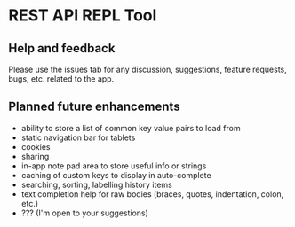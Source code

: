 # REST API REPL Tool

## Help and feedback
Please use the issues tab for any discussion, suggestions, feature requests, bugs, etc. related to the app.

## Planned future enhancements
- ability to store a list of common key value pairs to load from
- static navigation bar for tablets
- cookies
- sharing
- in-app note pad area to store useful info or strings
- caching of custom keys to display in auto-complete
- searching, sorting, labelling history items
- text completion help for raw bodies (braces, quotes, indentation, colon, etc.)
- ??? (I'm open to your suggestions)
